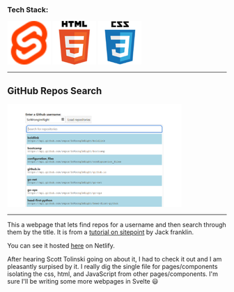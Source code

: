 ### Tech Stack:

<p>
  <img alt="svelte" height="100px" src="./public/svelte.svg">
  <img alt="html 5" height="100px" src="https://raw.githubusercontent.com/github/explore/80688e429a7d4ef2fca1e82350fe8e3517d3494d/topics/html/html.png">
  <img alt="css" height="100px" src="https://raw.githubusercontent.com/github/explore/80688e429a7d4ef2fca1e82350fe8e3517d3494d/topics/css/css.png">
</p>

---

## GitHub Repos Search

<img alt="webpage picture" width="400px" src="public\svelte-demo-app-pic.PNG">

---

This a webpage that lets find repos for a username and then search through them by the title. It is from a <a href="https://www.sitepoint.com/svelte-javascript-framework-introduction/">tutorial on sitepoint</a> by Jack franklin.

You can see it hosted <a href="https://keen-bose-787555.netlify.app/">here</a> on Netlify.

After hearing Scott Tolinski going on about it, I had to check it out and I am pleasantly surpised by it. I really dig the single file for pages/components isolating the css, html, and JavaScript from other pages/components. I'm sure I'll be writing some more webpages in Svelte :smiley:
